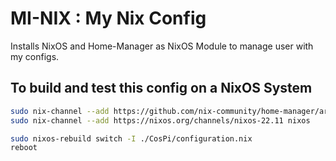 # MI-NIX : My Nix Config
Installs NixOS and Home-Manager as NixOS Module to manage user with my configs.

## To build and test this config on a NixOS System

```bash
sudo nix-channel --add https://github.com/nix-community/home-manager/archive/release-22.11.tar.gz home-manager
sudo nix-channel --add https://nixos.org/channels/nixos-22.11 nixos

sudo nixos-rebuild switch -I ./CosPi/configuration.nix
reboot
```
